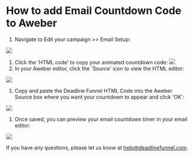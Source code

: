 # How to add Email Countdown Code to Aweber

1. Navigate to Edit your campaign &gt;&gt; Email Setup:

![](https://s3.amazonaws.com/helpscout.net/docs/assets/53974d6ce4b0c76107b109d1/images/5a9812dc2c7d3a7549513d11/file-WImGw0MUo4.png)

1. Click the 'HTML code' to copy your animated countdown code: ![](https://s3.amazonaws.com/helpscout.net/docs/assets/53974d6ce4b0c76107b109d1/images/5a9816a72c7d3a7549513d48/file-FDj6iRniYt.png)
2. In your Aweber editor, click the 'Source' icon to view the HTML editor:

![](https://s3.amazonaws.com/helpscout.net/docs/assets/53974d6ce4b0c76107b109d1/images/57c08fc2903360342852e7a6/file-U8YVEC3cmM.png)

1. Copy and paste the Deadline Funnel HTML Code into the Aweber Source box where you want your countdown to appear and click 'OK':

![](https://s3.amazonaws.com/helpscout.net/docs/assets/53974d6ce4b0c76107b109d1/images/57c09045c6979156e4f1e33a/file-t8jn1cIW4K.png)

1. Once saved, you can preview your email countdown timer in your email editor:

![](https://s3.amazonaws.com/helpscout.net/docs/assets/53974d6ce4b0c76107b109d1/images/58af1a08dd8c8e56bfa7f4d9/file-hu9mSrvf3Y.png)

If you have any questions, please let us know at [help@deadlinefunnel.com](mailto:mailto:help@deadlinefunnel.com).

